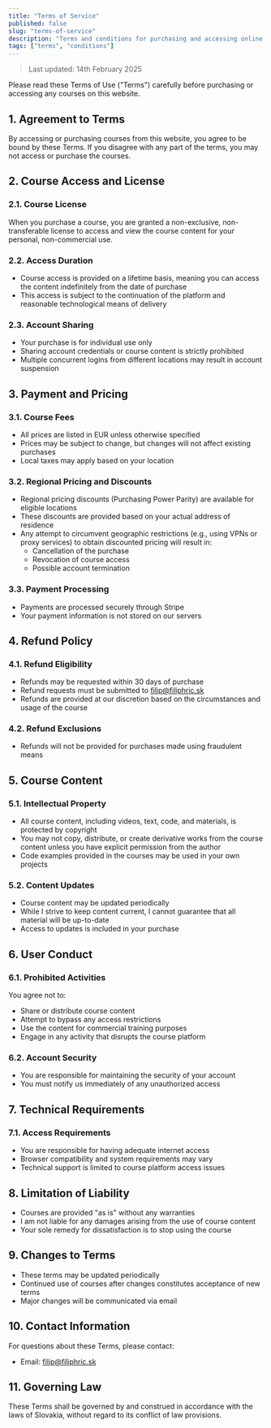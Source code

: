 ```yaml
---
title: "Terms of Service"
published: false
slug: "terms-of-service"
description: "Terms and conditions for purchasing and accessing online courses"
tags: ["terms", "conditions"]
---
```


> Last updated: 14th February 2025

Please read these Terms of Use ("Terms") carefully before purchasing or accessing any courses on this website.

## 1. Agreement to Terms
By accessing or purchasing courses from this website, you agree to be bound by these Terms. If you disagree with any part of the terms, you may not access or purchase the courses.

## 2. Course Access and License

### 2.1. Course License
When you purchase a course, you are granted a non-exclusive, non-transferable license to access and view the course content for your personal, non-commercial use.

### 2.2. Access Duration
- Course access is provided on a lifetime basis, meaning you can access the content indefinitely from the date of purchase
- This access is subject to the continuation of the platform and reasonable technological means of delivery

### 2.3. Account Sharing
- Your purchase is for individual use only
- Sharing account credentials or course content is strictly prohibited
- Multiple concurrent logins from different locations may result in account suspension

## 3. Payment and Pricing

### 3.1. Course Fees
- All prices are listed in EUR unless otherwise specified
- Prices may be subject to change, but changes will not affect existing purchases
- Local taxes may apply based on your location

### 3.2. Regional Pricing and Discounts
- Regional pricing discounts (Purchasing Power Parity) are available for eligible locations
- These discounts are provided based on your actual address of residence
- Any attempt to circumvent geographic restrictions (e.g., using VPNs or proxy services) to obtain discounted pricing will result in:
  - Cancellation of the purchase
  - Revocation of course access
  - Possible account termination

### 3.3. Payment Processing
- Payments are processed securely through Stripe
- Your payment information is not stored on our servers

## 4. Refund Policy

### 4.1. Refund Eligibility
- Refunds may be requested within 30 days of purchase
- Refund requests must be submitted to [filip@filiphric.sk](mailto:filip@filiphric.sk)
- Refunds are provided at our discretion based on the circumstances and usage of the course

### 4.2. Refund Exclusions
- Refunds will not be provided for purchases made using fraudulent means

## 5. Course Content

### 5.1. Intellectual Property
- All course content, including videos, text, code, and materials, is protected by copyright
- You may not copy, distribute, or create derivative works from the course content unless you have explicit permission from the author
- Code examples provided in the courses may be used in your own projects

### 5.2. Content Updates
- Course content may be updated periodically
- While I strive to keep content current, I cannot guarantee that all material will be up-to-date
- Access to updates is included in your purchase

## 6. User Conduct

### 6.1. Prohibited Activities
You agree not to:
- Share or distribute course content
- Attempt to bypass any access restrictions
- Use the content for commercial training purposes
- Engage in any activity that disrupts the course platform

### 6.2. Account Security
- You are responsible for maintaining the security of your account
- You must notify us immediately of any unauthorized access

## 7. Technical Requirements

### 7.1. Access Requirements
- You are responsible for having adequate internet access
- Browser compatibility and system requirements may vary
- Technical support is limited to course platform access issues

## 8. Limitation of Liability
- Courses are provided "as is" without any warranties
- I am not liable for any damages arising from the use of course content
- Your sole remedy for dissatisfaction is to stop using the course

## 9. Changes to Terms
- These terms may be updated periodically
- Continued use of courses after changes constitutes acceptance of new terms
- Major changes will be communicated via email

## 10. Contact Information
For questions about these Terms, please contact:
- Email: [filip@filiphric.sk](mailto:filip@filiphric.sk)

## 11. Governing Law
These Terms shall be governed by and construed in accordance with the laws of Slovakia, without regard to its conflict of law provisions. 